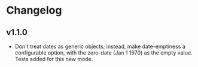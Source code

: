 # Changelog

## v1.1.0

- Don't treat dates as generic objects; instead, make date-emptiness a configurable option, with the zero-date (Jan 1 1970) as the empty value. Tests added for this new mode.
